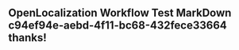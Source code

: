 <properties
ms.topic="hero-topic1"
ms.test1="hero-topic"
ms.test2="test"/>

## OpenLocalization Workflow Test MarkDown c94ef94e-aebd-4f11-bc68-432fece33664 thanks!
